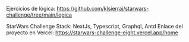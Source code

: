 Ejercicios de lógica: https://github.com/klsierraj/starwars-challenge/tree/main/logica


StarWars Challenge Stack: NextJs, Typescript, Graphql, Antd
Enlace del proyecto en Vercel: https://starwars-challenge-eight.vercel.app/home

